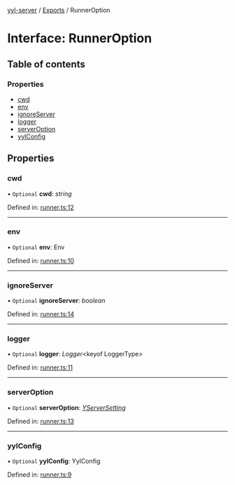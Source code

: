[yyl-server](../README.md) / [Exports](../modules.md) / RunnerOption

# Interface: RunnerOption

## Table of contents

### Properties

- [cwd](runneroption.md#cwd)
- [env](runneroption.md#env)
- [ignoreServer](runneroption.md#ignoreserver)
- [logger](runneroption.md#logger)
- [serverOption](runneroption.md#serveroption)
- [yylConfig](runneroption.md#yylconfig)

## Properties

### cwd

• `Optional` **cwd**: *string*

Defined in: [runner.ts:12](https://github.com/yyl-team/yyl-server/blob/036ab4d/src/runner.ts#L12)

___

### env

• `Optional` **env**: Env

Defined in: [runner.ts:10](https://github.com/yyl-team/yyl-server/blob/036ab4d/src/runner.ts#L10)

___

### ignoreServer

• `Optional` **ignoreServer**: *boolean*

Defined in: [runner.ts:14](https://github.com/yyl-team/yyl-server/blob/036ab4d/src/runner.ts#L14)

___

### logger

• `Optional` **logger**: *Logger*<keyof LoggerType\>

Defined in: [runner.ts:11](https://github.com/yyl-team/yyl-server/blob/036ab4d/src/runner.ts#L11)

___

### serverOption

• `Optional` **serverOption**: [*YServerSetting*](yserversetting.md)

Defined in: [runner.ts:13](https://github.com/yyl-team/yyl-server/blob/036ab4d/src/runner.ts#L13)

___

### yylConfig

• `Optional` **yylConfig**: YylConfig

Defined in: [runner.ts:9](https://github.com/yyl-team/yyl-server/blob/036ab4d/src/runner.ts#L9)
